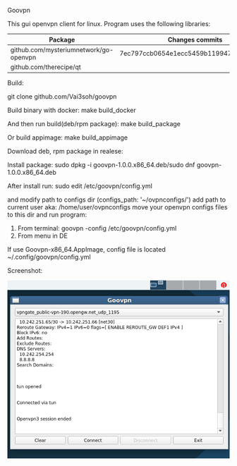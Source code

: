 Goovpn

This gui openvpn client for linux.
Program uses the following libraries:

| Package                                   | Changes commits 
| ----------------------------------------- | ----------------------------------------
| github.com/mysteriumnetwork/go-openvpn    | 7ec797ccb0654e1ecc5459b1199471afcf2e9554
| github.com/therecipe/qt                   |

Build:

git clone github.com/Vai3soh/goovpn

Build binary with docker:
make build_docker

And then run build(deb/rpm package):
make build_package

Or build appimage:
make build_appimage

Download deb, rpm package in realese:

Install package:
sudo dpkg -i goovpn-1.0.0.x86_64.deb/sudo dnf goovpn-1.0.0.x86_64.deb

After install run:
sudo edit /etc/goovpn/config.yml

and modify path to configs dir (configs_path: '~/ovpnconfigs/')
add path to current user aka: /home/user/ovpnconfigs
move your openvpn configs files to this dir and run program:

1. From terminal: goovpn -config /etc/goovpn/config.yml
2. From menu in DE 

If use Goovpn-x86_64.AppImage, config file is located ~/.config/goovpn/config.yml

Screenshot:


![Data_Label](https://raw.githubusercontent.com/Vai3soh/goovpn/master/goovpn_screen.png)


